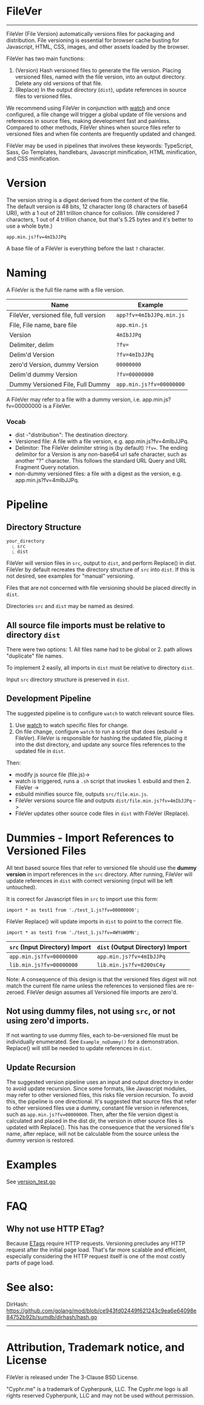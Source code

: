 # FileVer
-------------------------------------

FileVer (File Version) automatically versions files for packaging and
distribution. File versioning is essential for browser cache busting for
Javascript, HTML, CSS, images, and other assets loaded by the browser.  

FileVer has two main functions:
 1. (Version) Hash versioned files to generate the file version. Placing
    versioned files, named with the file version, into an output directory.
    Delete any old versions of that file.  
 2. (Replace) In the output directory (`dist`), update references in source
    files to versioned files.

We recommend using FileVer in conjunction with [watch][watch] and once
configured, a file change will trigger a global update of file versions and
references in source files, making development fast and painless. Compared to
other methods, FileVer shines when source files refer to versioned files and
when file contents are frequently updated and changed.

FileVer may be used in pipelines that involves these keywords:
TypeScript, Sass, Go Templates, handlebars, Javascript minification, HTML
minification, and CSS minification.


# Version
The version string is a digest derived from the content of the file.  
The default version is 48 bits, 12 character long (8 characters of base64 URI),
with a 1 out of 281 trillion chance for collision. (We considered 7 characters,
1 out of 4 trillion chance, but that's 5.25 bytes and it's better to use a whole
byte.)

	app.min.js?fv=4mIbJJPq

A base file of a FileVer is everything before the last `?` character. 

# Naming
A FileVer is the full file name with a file version.

| Name                                  | Example                   |
| ------------------------------------- | ------------------------- |
| FileVer, versioned file, full version | `app?fv=4mIbJJPq.min.js`  |
| File, File name, bare file            | `app.min.js`              |
| Version                               | `4mIbJJPq`                |
| Delimiter, delim                      | `?fv=`                    |
| Delim'd Version                       | `?fv=4mIbJJPq`            |
| zero'd Version, dummy Version         | `00000000`                |
| Delim'd dummy Version                 | `?fv=00000000`            |
| Dummy Versioned File, Full Dummy      | `app.min.js?fv=00000000`  |

A FileVer may refer to a file with a dummy version, i.e. app.min.js?fv=00000000 is a FileVer.  

### Vocab
- dist -"distribution": The destination directory.  
- Versioned file: A file with a file version, e.g. app.min.js?fv=4mIbJJPq.
- Delimitor:  The FileVer delimiter string is (by default) `?fv=`.  The ending
  delimitor for a Version is any non-base64 url safe character, such as another
  "?" character.  This follows the standard URL Query and URL Fragment Query
  notation.  
- non-dummy versioned files: a file with a digest as the version, e.g.
  app.min.js?fv=4mIbJJPq.


# Pipeline
## Directory Structure

```
your_directory
  ⎿ src
  ⎿ dist
```

FileVer will version files in `src`, output to `dist`, and perform Replace() in
dist. FileVer by default recreates the directory structure of `src` into `dist`.
If this is not desired, see examples for "manual" versioning.  

Files that are not concerned with file versioning should be placed directly in
`dist`.  

Directories `src` and `dist` may be named as desired.  


## All source file imports must be relative to directory `dist`
There were two options: 1. All files name had to be global or 2. path allows
"duplicate" file names. 

To implement 2 easily, all imports in `dist` must be relative to directory
`dist`.  

Input `src` directory structure is preserved in `dist`.


## Development Pipeline
The suggested pipeline is to configure `watch` to watch relevant source files.
1. Use [watch][watch] to watch specific files for change.
2. On file change, configure `watch` to run a script that does (esbuild ->
FileVer). FileVer is responsible for hashing the updated file, placing it into
the dist directory, and update any source files references to the updated file
in `dist`.

Then:
  - modify js source file (file.js)-> 
  - watch is triggered, runs a `.sh` script that invokes 1. esbuild and then 2. FileVer ->
  - esbuild minifies source file, outputs `src/file.min.js`. 
  - FileVer versions source file and outputs `dist/file.min.js?fv=4mIbJJPq` -> 
  - FileVer updates other source code files in `dist` with FileVer (Replace).


# Dummies - Import References to Versioned Files
All text based source files that refer to versioned file should use the **dummy
version** in import references in the `src` directory.  After running, FileVer
will update references in `dist` with correct versioning (input will be left
untouched).

It is correct for Javascript files in `src` to import use this form: 

`import * as test1 from './test_1.js?fv=00000000';`

FileVer Replace() will update imports in `dist` to point to the correct file.

`import * as test1 from './test_1.js?fv=4WYoW0MN';`


| `src` (Input Directory) Import   | `dist` (Output Directory) Import |
| -------------------------------- | -------------------------        |
| `app.min.js?fv=00000000`         | `app.min.js?fv=4mIbJJPq`         |
| `lib.min.js?fv=00000000`         | `lib.min.js?fv=820OsC4y`         | 


Note: A consequence of this design is that the versioned files digest will not
match the current file name unless the references to versioned files are
re-zeroed.  FileVer design assumes all Versioned file imports are zero'd.  

## Not using dummy files, not using `src`, or not using zero'd imports.  
If not wanting to use dummy files, each to-be-versioned file must be
individually enumerated.  See `Example_noDummy()` for a demonstration. Replace()
will still be needed to update references in `dist`.

## Update Recursion
The suggested version pipeline uses an input and output directory in order to
avoid update recursion. Since some formats, like Javascript modules, may refer
to other versioned files, this risks file version recursion. To avoid this, the
pipeline is one directional. It's suggested that source files that refer to
other versioned files use a dummy, constant file version in references, such as
`app.min.js?fv=00000000`.  Then, after the file version digest is calculated and
placed in the dist dir, the version in other source files is updated with
Replace().  This has the consequence that the versioned file's name, after
replace, will not be calculable from the source unless the dummy version is
restored.

# Examples
See [version_test.go](version_test.go)

# FAQ

## Why not use HTTP ETag?
Because [ETags][ETag] require HTTP requests.  Versioning precludes any HTTP
request after the initial page load.  That's far more scalable and efficient,
especially considering the HTTP request itself is one of the most costly parts
of page load.  



# See also:
DirHash: https://github.com/golang/mod/blob/ce943fd02449f621243c9ea6e64098e84752b92b/sumdb/dirhash/hash.go



----------------------------------------------------------------------
# Attribution, Trademark notice, and License
FileVer is released under The 3-Clause BSD License. 

"Cyphr.me" is a trademark of Cypherpunk, LLC. The Cyphr.me logo is all rights
reserved Cypherpunk, LLC and may not be used without permission.


[watch]: https://github.com/Cyphrme/watch
[ETag]: https://developer.mozilla.org/en-US/docs/Web/HTTP/Headers/ETag
